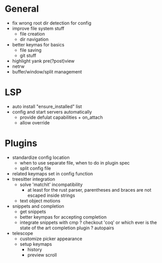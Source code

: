 # General
- fix wrong root dir detection for config
- improve file system stuff
    + file creation
    + dir navigation
- better keymas for basics
    - file saving
    - git stuff
- highlight yank pre(?post)view
- netrw
- buffer/window/split management
# LSP
- auto install "ensure_installed" list
- config and start servers automatically
    - provide defulat capabilities + on_attach
    - allow override
# Plugins
- standardize config location
    - when to use separate file, when to do in plugin spec
    - split config file
- related keymaps set in config function
- treesitter integration
    - solve 'matchit' incompatibility
        * at least for the rust parser, parentheses and braces are not escaped inside strings
    - text object motions
- snippets and completion
    - get snippets
    - better keympas for accepting completion
    - integrate snippets with cmp
    ? checkout 'coq' or which ever is the state of the art completion plugin
? autopairs
- telescope
    - customize picker appearance
    - setup keymaps
        + history
        + preview scroll
